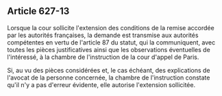 Article 627-13
----
Lorsque la cour sollicite l'extension des conditions de la remise accordée par
les autorités françaises, la demande est transmise aux autorités compétentes en
vertu de l'article 87 du statut, qui la communiquent, avec toutes les pièces
justificatives ainsi que les observations éventuelles de l'intéressé, à la
chambre de l'instruction de la cour d'appel de Paris.

Si, au vu des pièces considérées et, le cas échéant, des explications de
l'avocat de la personne concernée, la chambre de l'instruction constate qu'il
n'y a pas d'erreur évidente, elle autorise l'extension sollicitée.
